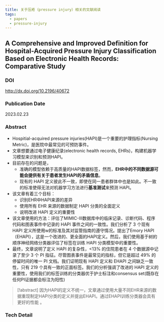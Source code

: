 ```yaml
---
title: 关于压疮（pressure injury）相关的文献阅读
tags:
  - papers
  - pressure-injury
---
```



## A Comprehensive and Improved Definition for Hospital-Acquired Pressure Injury Classification Based on Electronic Health Records: Comparative Study

### DOI

http://dx.doi.org/10.2196/40672

### Publication Date

2023.02.23

### Abstract

* Hospitial-acquired pressure injuries(HAPI)是一个重要的护理指标(Nursing Metric)，是医院中最常见的可预防事件。
* 文章想要通过电子健康纪录(electronic health records, EHRs)，构建机器学习模型来识别和预测HAPI。
* 目前存在的问题是，
	* 准确的模型依赖于高质量的HAPI数据标签，然而，**EHR中的不同数据源可能会提供有关于患者发生HAPI的矛盾信息**。
	* 现有的 HAPI 定义彼此不一致，即使在同一患者群体中也是如此。不一致的标准使得无法对机器学习方法进行**基准测试**来预测 HAPI。
* 该文章有着三个目标：
	* 识别EHR中HAPI来源的差异
	* 使用所有 EHR 来源的数据制定 HAPI 分类的全面定义
	* 说明改进 HAPI 定义的重要性
* 该文章使用的方法：评估了MIMIC-III数据库中的临床记录、诊断代码、程序代码和图表事件中记录的 HAPI 事件之间的一致性。我们分析了 3 个现有 HAPI 定义所使用w的标准及其对监管指南的遵守情况。提出了Emory HAPI（EHAPI），这是一个改进的、更全面的HAPI定义。然后，我们使用基于树的顺序神经网络分类器评估了标签在训练 HAPI 分类模型中的重要性。
* 最终，文章说明了定义 HAPI 的复杂性，<13% 的住院患者在 4 个数据源中记录了至少 3 个 PI 指征。尽管图表事件是最常见的指标，但它是超过 49% 的停留时间的唯一 PI 文档。我们证明现有 HAPI 定义和 EHAPI 之间缺乏一致性，只有 219 个具有一致的正面标签。我们的分析强调了改进的 HAPI 定义的重要性，使用我们的标签训练的分类器优于护士标注和consensus set(既存在任何PI证据都会标注为阳性)

> [!abstract] 
> 因为HAPI的定义不统一，文章通过使用大量不同EHR来源的数据重现制定HAPI分类的定义并提出EHAPI。通过EHAPI训练分类器会具有更好的性能 。


### Tech Detail

